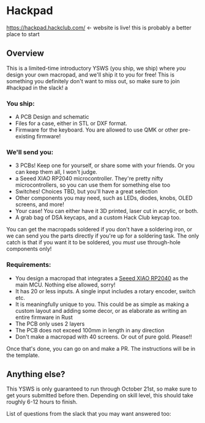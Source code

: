 # Hackpad

https://hackpad.hackclub.com/ <- website is live! this is probably a better place to start

## Overview
This is a limited-time introductory YSWS (you ship, we ship) where *you* design your own macropad, and we'll ship it to you for free! This is something you definitely don't want to miss out, so make sure to join #hackpad in the slack!
a

### You ship:
- A PCB Design and schematic
- Files for a case, either in STL or DXF format.
- Firmware for the keyboard. You are allowed to use QMK or other pre-existing firmware!

### We'll send you:
- 3 PCBs! Keep one for yourself, or share some with your friends. Or you can keep them all, I won't judge.
- a Seeed XIAO RP2040 microcontroller. They're pretty nifty microcontrollers, so you can use them for something else too
- Switches! Choices TBD, but you'll have a great selection
- Other components you may need, such as LEDs, diodes, knobs, OLED screens, and more!
- Your case! You can either have it 3D printed, laser cut in acrylic, or both.
- A grab bag of DSA keycaps, and a custom Hack Club keycap too.


You can get the macropads soldered if you don't have a soldering iron, or we can send you the parts directly if you're up for a soldering task. The only catch is that if you want it to be soldered, you *must* use through-hole components only!

### Requirements:
- You design a macropad that integrates a [Seeed XIAO RP2040](https://wiki.seeedstudio.com/XIAO-RP2040/) as the main MCU. Nothing else allowed, sorry!
- It has 20 or less inputs. A single input includes a rotary encoder, switch etc.
- It is meaningfully unique to you. This could be as simple as making a custom layout and adding some decor, or as elaborate as writing an entire firmware in Rust
- The PCB only uses 2 layers
- The PCB does not exceed 100mm in length in any direction
- Don't make a macropad with 40 screens. Or out of pure gold. Please!!

Once that's done, you can go on and make a PR. The instructions will be in the template.


## Anything else?

This YSWS is only guaranteed to run through October 21st, so make sure to get yours submitted before then. Depending on skill level, this should take roughly 6-12 hours to finish.

List of questions from the slack that you may want answered too:




